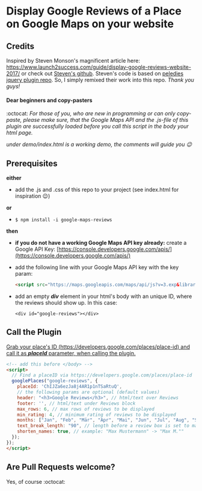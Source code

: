 # Display Google Reviews of a Place on Google Maps on your website

## Credits
Inspired by Steven Monson's magnificent article here:
https://www.launch2success.com/guide/display-google-reviews-website-2017/ or check out [Steven's github](https://github.com/stevenmonson/googleReviews). Steven's code is based on [peledies jquery plugin repo](https://github.com/peledies/google-places). So, I simply remixed their work into this repo. *Thank you guys!*

#### Dear beginners and copy-pasters

:octocat: *For those of you, who are new in programming or can only copy-paste, please make sure, that the Google Maps API and the .js-file of this plugin are successfully loaded before you call this script in the body your html page.*

*under demo/index.html is a working demo, the comments will guide you :wink:*

## Prerequisites

__either__

* add the .js and .css of this repo to your project (see index.html for inspiration :wink:)

__or__

* `$ npm install -i google-maps-reviews`

__then__

* __if you do not have a working Google Maps API key already:__ create a Google API Key: [https://console.developers.google.com/apis/](https://console.developers.google.com/apis/)

* add the following line with your Google Maps API key with the key param:

  ``` html
  <script src="https://maps.googleapis.com/maps/api/js?v=3.exp&libraries=places&key=YourApiKeyHere"></script>
  ```

* add an empty ***div*** element in your html's body with an unique ID, where the reviews should show up. In this case:

  `<div id="google-reviews"></div>`

## Call the Plugin

[Grab your place's ID (https://developers.google.com/places/place-id) and call it as ***placeId*** parameter, when calling the plugin. ](https://developers.google.com/places/place-id)

``` html
<!-- add this before </body> -->
<script>
  // Find a placeID via https://developers.google.com/places/place-id
  googlePlaces("google-reviews", {
    placeId: 'ChIJZa6ezJa8j4AR1p1nTSaRtuQ',
    // the following params are optional (default values)
    header: "<h3>Google Reviews</h3>", // html/text over Reviews
    footer: '', // html/text under Reviews block
    max_rows: 6, // max rows of reviews to be displayed
    min_rating: 4, // minimum rating of reviews to be displayed
    months: ["Jan", "Feb", "Mär", "Apr", "Mai", "Jun", "Jul", "Aug", "Sep", "Okt", "Nov", "Dez"],
    text_break_length: "90", // length before a review box is set to max width
    shorten_names: true, // example: "Max Mustermann" -> "Max M.""
  });
});
</script>
```

## Are Pull Requests welcome?
Yes, of course :octocat:
